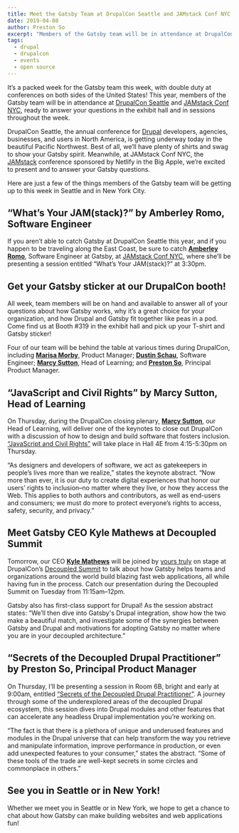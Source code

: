 ```yaml
---
title: Meet the Gatsby Team at DrupalCon Seattle and JAMstack Conf NYC
date: 2019-04-08
author: Preston So
excerpt: "Members of the Gatsby team will be in attendance at DrupalCon Seattle and JAMstack Conf NYC, ready to answer your questions throughout the week."
tags:
  - drupal
  - drupalcon
  - events
  - open source
---
```


It’s a packed week for the Gatsby team this week, with double duty at conferences on both sides of the United States! This year, members of the Gatsby team will be in attendance at [DrupalCon Seattle](https://events.drupal.org/seattle2019) and [JAMstack Conf NYC](https://jamstackconf.com/nyc/), ready to answer your questions in the exhibit hall and in sessions throughout the week.

DrupalCon Seattle, the annual conference for [Drupal](https://www.drupal.org/) developers, agencies, businesses, and users in North America, is getting underway today in the beautiful Pacific Northwest. Best of all, we’ll have plenty of shirts and swag to show your Gatsby spirit. Meanwhile, at JAMstack Conf NYC, the [JAMstack](https://www.jamstack.org/) conference sponsored by Netlify in the Big Apple, we’re excited to present and to answer your Gatsby questions.

Here are just a few of the things members of the Gatsby team will be getting up to this week in Seattle and in New York City.

## “What’s Your JAM(stack)?” by Amberley Romo, Software Engineer

If you aren’t able to catch Gatsby at DrupalCon Seattle this year, and if you happen to be traveling along the East Coast, be sure to catch **[Amberley Romo](https://twitter.com/amber1ey)**, Software Engineer at Gatsby, at [JAMstack Conf NYC](https://jamstackconf.com/nyc/), where she’ll be presenting a session entitled “What’s Your JAM(stack)?” at 3:30pm.

## Get your Gatsby sticker at our DrupalCon booth!

All week, team members will be on hand and available to answer all of your questions about how Gatsby works, why it’s a great choice for your organization, and how Drupal and Gatsby fit together like peas in a pod. Come find us at Booth #319 in the exhibit hall and pick up your T-shirt and Gatsby sticker!

Four of our team will be behind the table at various times during DrupalCon, including **[Marisa Morby](https://twitter.com/marisamorby)**, Product Manager; **[Dustin Schau](https://twitter.com/schaudustin)**, Software Engineer; **[Marcy Sutton](https://twitter.com/marcysutton)**, Head of Learning; and **[Preston So](https://twitter.com/prestonso)**, Principal Product Manager.

## “JavaScript and Civil Rights” by Marcy Sutton, Head of Learning

On Thursday, during the DrupalCon closing plenary, **[Marcy Sutton](https://twitter.com/marcysutton)**, our Head of Learning, will deliver one of the keynotes to close out DrupalCon with a discussion of how to design and build software that fosters inclusion. [“JavaScript and Civil Rights”](https://events.drupal.org/seattle2019/sessions/javascript-and-civil-rights) will take place in Hall 4E from 4:15-5:30pm on Thursday.

“As designers and developers of software, we act as gatekeepers in people’s lives more than we realize,” states the keynote abstract. “Now more than ever, it is our duty to create digital experiences that honor our users’ rights to inclusion–no matter where they live, or how they access the Web. This applies to both authors and contributors, as well as end-users and consumers; we must do more to protect everyone’s rights to access, safety, security, and privacy.”

## Meet Gatsby CEO Kyle Mathews at Decoupled Summit

Tomorrow, our CEO **[Kyle Mathews](https://twitter.com/kylemathews)** will be joined by [yours truly](https://twitter.com/prestonso) on stage at DrupalCon’s [Decoupled Summit](https://events.drupal.org/seattle2019/decoupled-summit) to talk about how Gatsby helps teams and organizations around the world build blazing fast web applications, all while having fun in the process. Catch our presentation during the Decoupled Summit on Tuesday from 11:15am–12pm.

Gatsby also has first-class support for Drupal! As the session abstract states: “We’ll then dive into Gatsby's Drupal integration, show how the two make a beautiful match, and investigate some of the synergies between Gatsby and Drupal and motivations for adopting Gatsby no matter where you are in your decoupled architecture.”

## “Secrets of the Decoupled Drupal Practitioner” by Preston So, Principal Product Manager

On Thursday, I’ll be presenting a session in Room 6B, bright and early at 9:00am, entitled [“Secrets of the Decoupled Drupal Practitioner”](https://events.drupal.org/seattle2019/sessions/secrets-decoupled-drupal-practitioner). A journey through some of the underexplored areas of the decoupled Drupal ecosystem, this session dives into Drupal modules and other features that can accelerate any headless Drupal implementation you’re working on.

“The fact is that there is a plethora of unique and underused features and modules in the Drupal universe that can help transform the way you retrieve and manipulate information, improve performance in production, or even add unexpected features to your consumer,” states the abstract. “Some of these tools of the trade are well-kept secrets in some circles and commonplace in others.”

## See you in Seattle or in New York!

Whether we meet you in Seattle or in New York, we hope to get a chance to chat about how Gatsby can make building websites and web applications fun!

